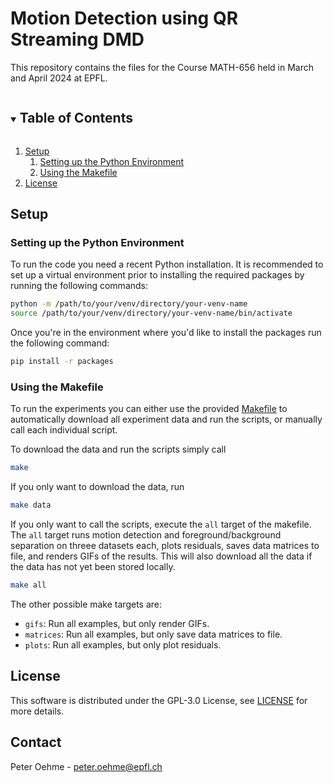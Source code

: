 # Motion Detection using QR Streaming DMD

This repository contains the files for the Course MATH-656 held in March and April 2024 at EPFL.

<details open="open">
    <summary><h2 style="display: inline-block">Table of Contents</h2></summary>
    <ol>
        <li>
            <a href="#setup">Setup</a>
            <ol>
                <li><a href="#setting-up-the-python-environment">Setting up the Python Environment</a></li>
                <li><a href="#using-the-makefile">Using the Makefile</a></li>
            </ol>
        </li>
        <li><a href="#license">License</a></li>
    </ol>
</details>

## Setup

### Setting up the Python Environment

To run the code you need a recent Python installation. It is recommended to set up a virtual environment prior to installing the required packages by running the following commands:

```zsh
python -m /path/to/your/venv/directory/your-venv-name
source /path/to/your/venv/directory/your-venv-name/bin/activate
```

Once you're in the environment where you'd like to install the packages run the following command:

```zsh
pip install -r packages
```

### Using the Makefile

To run the experiments you can either use the provided [Makefile](https://github.com/peoe/dmd-math-656/blob/main/Makefile) to automatically download all experiment data and run the scripts, or manually call each individual script.

To download the data and run the scripts simply call

```zsh
make
```

If you only want to download the data, run

```zsh
make data
```

If you only want to call the scripts, execute the `all` target of the makefile. The `all` target runs motion detection and foreground/background separation on threee datasets each, plots residuals, saves data matrices to file, and renders GIFs of the results. This will also download all the data if the data has not yet been stored locally.

```zsh
make all
```

The other possible make targets are:
 * `gifs`: Run all examples, but only render GIFs.
 * `matrices`: Run all examples, but only save data matrices to file.
 * `plots`: Run all examples, but only plot residuals.

## License

This software is distributed under the GPL-3.0 License, see [LICENSE](https://github.com/peoe/dmd-math-656/blob/main/LICENSE) for more details.

## Contact

Peter Oehme - [peter.oehme@epfl.ch](mailto:peter.oehme@epfl.ch)
